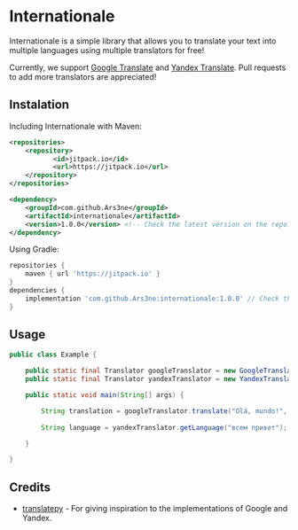 # Internationale

Internationale is a simple library that allows you to translate your text into multiple languages using multiple translators for free!

Currently, we support [Google Translate](https://translate.google.com) and [Yandex Translate](https://translate.yandex.com). Pull requests to add more translators are appreciated!

## Instalation
Including Internationale with Maven:
```xml
<repositories>
	<repository>
		   <id>jitpack.io</id>
		   <url>https://jitpack.io</url>
	</repository>
</repositories>
```
```xml
<dependency>
    <groupId>com.github.Ars3ne</groupId>
	<artifactId>internationale</artifactId>
	<version>1.0.0</version> <!-- Check the latest version on the repo! -->
</dependency>
```

Using Gradle:
```groovy
repositories {
	maven { url 'https://jitpack.io' }
}
dependencies {
    implementation 'com.github.Ars3ne:internationale:1.0.0' // Check the latest version on the repo!
}
```


## Usage
``` java
public class Example {

    public static final Translator googleTranslator = new GoogleTranslate();
    public static final Translator yandexTranslator = new YandexTranslate();

    public static void main(String[] args) {

        String translation = googleTranslator.translate("Olá, mundo!", "en"); // Returns "Hello World!"
        
        String language = yandexTranslator.getLanguage("всем привет"); // Returns "ru"

    }

}
```

## Credits
- [translatepy](https://github.com/animenosekai/translate) - For giving inspiration to the implementations of Google and Yandex.